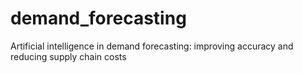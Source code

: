 # demand_forecasting
Artificial intelligence in demand forecasting: improving accuracy and reducing supply chain costs

